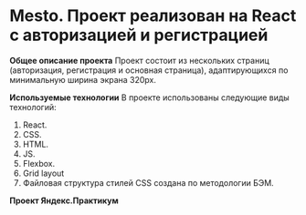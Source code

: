 # Mesto. Проект реализован на React с авторизацией и регистрацией

**Общее описание проекта**
Проект состоит из нескольких страниц (авторизация, регистрация и основная страница), адаптирующихся по минимальную ширина экрана 320px.

**Используемые технологии**
В проекте использованы следующие виды технологий:
1. React.
2. СSS.
3. HTML.
4. JS.
5. Flexbox.
6. Grid layout
7. Файловая структура стилей CSS создана по методологии БЭМ.

**Проект Яндекс.Практикум**
